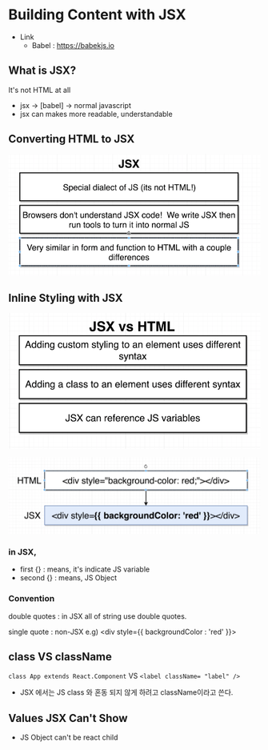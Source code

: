 # Building Content with JSX

- Link
  - Babel : https://babekjs.io

## What is JSX?

It's not HTML at all

- jsx → [babel] → normal javascript
- jsx can makes more readable, understandable

## Converting HTML to JSX

![DongYun_Hwang_zzid/Screen_Shot_2021-01-06_at_12.21.22_PM.png](DongYun_Hwang_zzid/Screen_Shot_2021-01-06_at_12.21.22_PM.png)

## Inline Styling with JSX

![DongYun_Hwang_zzid/Screen_Shot_2021-01-06_at_12.32.29_PM.png](DongYun_Hwang_zzid/Screen_Shot_2021-01-06_at_12.32.29_PM.png)

![DongYun_Hwang_zzid/Screen_Shot_2021-01-06_at_12.33.37_PM.png](DongYun_Hwang_zzid/Screen_Shot_2021-01-06_at_12.33.37_PM.png)

### in JSX,

- first {} : means, it's indicate JS variable
- second {} : means, JS Object

### Convention

double quotes : in JSX all of string use double quotes.

single quote : non-JSX e.g) <div style={{ backgroundColor : 'red' }}>

## class VS className

`class App extends React.Component` VS `<label className= "label" />`

- JSX 에서는 JS class 와 혼동 되지 않게 하려고 className이라고 쓴다.

## Values JSX Can't Show

- JS Object can't be react child
